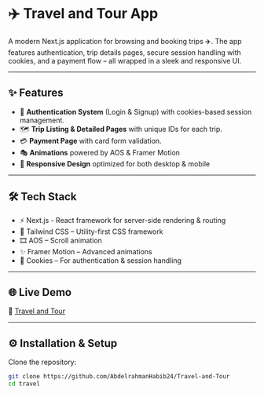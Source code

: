 # ✈️ Travel and Tour App

A modern Next.js application for browsing and booking trips ✈️.
The app features authentication, trip details pages, secure session handling with cookies, and a payment flow – all wrapped in a sleek and responsive UI.

---

## ✨ Features

- 🔑 **Authentication System** (Login & Signup) with cookies-based session management.
- 🗺️ **Trip Listing & Detailed Pages** with unique IDs for each trip.
- 💳 **Payment Page** with card form validation.
- 🎭 **Animations** powered by AOS & Framer Motion
- 🌙 **Responsive Design** optimized for both desktop & mobile

---

## 🛠️ Tech Stack

- ⚡ Next.js - React framework for server-side rendering & routing 
- 🎨 Tailwind CSS – Utility-first CSS framework
- 🎞️ AOS – Scroll animation
- ✨ Framer Motion – Advanced animations 
- 🍪 Cookies – For authentication & session handling  

---

## 🌐 Live Demo  

🔗 [Travel and Tour](https://travel97.netlify.app/)  

---

## ⚙️ Installation & Setup

Clone the repository:

```bash
git clone https://github.com/AbdelrahmanHabib24/Travel-and-Tour
cd travel